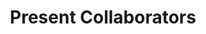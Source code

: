 ---
layout: page
title: Present Collaborators
nav: true
nav_order: 6
dropdown: true
children:
    - title: Masters
      permalink: /people_master_present/
    - title: divider
    - title: Undergraduates
      permalink: /people_ug_present/
---
